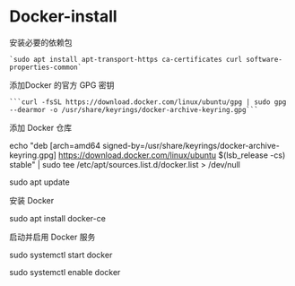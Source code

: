 # Docker-install

安装必要的依赖包

	`sudo apt install apt-transport-https ca-certificates curl software-properties-common`

添加Docker 的官方 GPG 密钥

	```curl -fsSL https://download.docker.com/linux/ubuntu/gpg | sudo gpg --dearmor -o /usr/share/keyrings/docker-archive-keyring.gpg```

添加 Docker 仓库

echo "deb [arch=amd64 signed-by=/usr/share/keyrings/docker-archive-keyring.gpg] https://download.docker.com/linux/ubuntu $(lsb_release -cs) stable" | sudo tee /etc/apt/sources.list.d/docker.list > /dev/null

sudo apt update

安装 Docker

sudo apt install docker-ce

启动并启用 Docker 服务

sudo systemctl start docker

sudo systemctl enable docker
